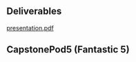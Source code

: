 ## Deliverables
[presentation.pdf](https://github.com/raguilarsoriano/CapstonePod5/files/10886040/presentation.pdf)

## CapstonePod5 (Fantastic 5)

